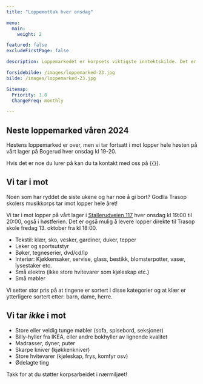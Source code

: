 ```yaml
---
title: "Loppemottak hver onsdag"

menu:
  main:
    weight: 2

featured: false
excludeFirstPage: false

description: Loppemarkedet er korpsets viktigste inntektskilde. Det er kjent for å være trivelig og ryddig med et stort utvalg av klær og leker, bøker, kunst, finlopper, sport med mer - pluss cafe med pølser og burgere, drikke og kaker. Neste loppemarked er våren 2024, men vi tar i mot lopper på Bogerud hver onsdag.

forsidebilde: /images/loppemarked-23.jpg
bilde: /images/loppemarked-23.jpg

Sitemap:
  Priority: 1.0
  ChangeFreq: monthly

---
```


## Neste loppemarked våren 2024

Høstens loppemarked er over, men vi tar fortsatt i mot lopper hele høsten på vårt lager på Bogerud hver onsdag kl 19-20.

Hvis det er noe du lurer på kan du ta kontakt med oss på {{<email loppemarked>}}.

## Vi tar i mot

Noen som har ryddet de siste ukene og har noe å gi bort? Godlia Trasop skolers musikkorps tar imot lopper hele året!

Vi tar i mot lopper på vårt lager i [Stallerudveien 117](https://goo.gl/maps/ySm194Yt4MN2)
hver onsdag kl 19:00 til 20:00, også i høstferien.
Det er også mulig å levere lopper direkte til Trasop skole fredag 13. oktober fra kl 18:00.


* Tekstil: klær, sko, vesker, gardiner, duker, tepper
* Leker og sportsutstyr
* Bøker, tegneserier, dvd/cd/lp
* Interiør: Kjøkkensaker, servise, glass, bestikk, blomsterpotter, vaser, lysestaker  etc. 
* Små elektro (ikke store hvitevarer som kjøleskap etc.)
* Små møbler

Vi setter stor pris på at tingene er sortert i disse kategorier og at klær er ytterligere sortert etter: barn, dame, herre. 

## Vi tar *ikke* i mot

* Store eller veldig tunge møbler (sofa, spisebord, seksjoner)
* Billy-hyller fra IKEA, eller andre bokhyller av lignende kvalitet
* Madrasser, dyner, puter
* Skarpe kniver (kjøkkenkniver)
* Store hvitevarer (kjøleskap, frys, komfyr osv) 
* Ødelagte ting

Takk for at du støtter korpsarbeidet i nærmiljøet!